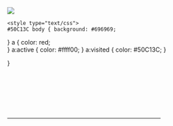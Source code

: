 <html> 
<head>
<title>Forma&Colour</title>
<meta http-equiv="Content-Type" content="text/html; charset=windows-1251"> </meta>
<script type="text/javascript" language="javascript"> 
</script>
</head>
<body>
   <img src="/img/logo+girl.jpg"  width: 100%;
    height: 100%; border=0>
<script type="text/javascript" language="javascript">
<script language="JavaScript"> document.write(" JavaScript") </script>
    
    <style type="text/css"> 
    #50C13C body { background: #696969; 
} 
a { color: red;  
} 
a:active { color: #ffff00; 
}
a:visited { color: #50C13C; 
}
      
  
}
</script>
</HEAD><BODY > <script language="JavaScript" src="../../.js"></script>
 



<H2> </H2>
<P> </P><script language="JavaScript" src="../../c_small.js"></script>
<DIV align="center">
<script>
<!--
window.name = "source"
function viewPage() {
    view = window.open("", "view")
    view.document.open()
    view.document.write(document.forms[0].elements[0].value)
    view.document.write("<BR>")
    view.document.close()}
 -->
</script></DIV>
 <script language="JavaScript" src="../../c_small.js"></script>
<IMG src="../Image/jpg" width="1" height="1" border="0"></DIV> <HR width="70%" align="center">
<script language="JavaScript" src="../../c_small.js"></script>

</style>
</body>
<html>
